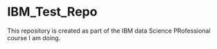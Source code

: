 # IBM_Test_Repo

This repository is created as part of the IBM data Science PRofessional course I am doing.
